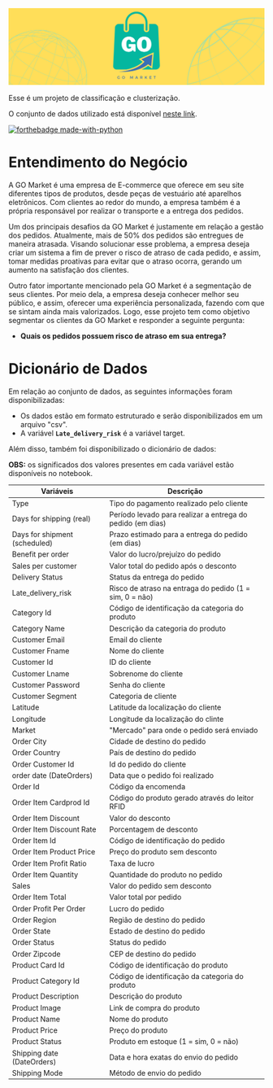 ![](figures/GOmarket.png)

Esse é um projeto de classificação e clusterização.

O conjunto de dados utilizado está disponível [neste link](https://github.com/rafaelgfelippe/SupplyChainAnalytics). 

[![forthebadge made-with-python](http://ForTheBadge.com/images/badges/made-with-python.svg)](https://www.python.org/)

# Entendimento do Negócio

A GO Market é uma empresa de E-commerce que oferece em seu site diferentes tipos de produtos, desde peças de vestuário até aparelhos eletrônicos. Com clientes ao redor do mundo, a empresa também é a própria responsável por realizar o transporte e a entrega dos pedidos.

Um dos principais desafios da GO Market é justamente em relação a gestão dos pedidos. Atualmente, mais de 50% dos pedidos são entregues de maneira atrasada. Visando solucionar esse problema, a empresa deseja criar um sistema a fim de prever o risco de atraso de cada pedido, e assim, tomar medidas proativas para evitar que o atraso ocorra, gerando um aumento na satisfação dos clientes.

Outro fator importante mencionado pela GO Market é a segmentação de seus clientes. Por meio dela, a empresa deseja conhecer melhor seu público, e assim, oferecer uma experiência personalizada, fazendo com que se sintam ainda mais valorizados. Logo, esse projeto tem como objetivo segmentar os clientes da GO Market e responder a seguinte pergunta:

- **Quais os pedidos possuem risco de atraso em sua entrega?**

# Dicionário de Dados

Em relação ao conjunto de dados, as seguintes informações foram disponibilizadas:

- Os dados estão em formato estruturado e serão disponibilizados em um arquivo "csv".
- A variável **`Late_delivery_risk`** é a variável target.

Além disso, também foi disponibilizado o dicionário de dados:

**OBS:** os significados dos valores presentes em cada variável estão disponíveis no notebook.

| Variáveis                        | Descrição                                                    |
| -------------------------------- | ------------------------------------------------------------ |
| Type                             | Tipo do pagamento realizado pelo cliente                     |                          
| Days for shipping (real)         | Período levado para realizar a entrega do pedido (em dias)   |
| Days for shipment (scheduled)    | Prazo estimado para a entrega do pedido (em dias)            |
| Benefit per order                | Valor do lucro/prejuízo do pedido                            | 
| Sales per customer               | Valor total do pedido após o desconto                        |
| Delivery Status                  | Status da entrega do pedido                                  |
| Late_delivery_risk               | Risco de atraso na entraga do pedido (1 = sim, 0 = não)      |
| Category Id                      | Código de identificação da categoria do produto              |
| Category Name                    | Descrição da categoria do produto                            |
| Customer Email                   | Email do cliente                                             |
| Customer Fname                   | Nome do cliente                                              |
| Customer Id                      | ID do cliente                                                |
| Customer Lname                   | Sobrenome do cliente                                         | 
| Customer Password                | Senha do cliente                                             |
| Customer Segment                 | Categoria de cliente                                         | 
| Latitude                         | Latitude da localização do cliente                           |
| Longitude                        | Longitude da localização do clinte                           |
| Market                           | "Mercado" para onde o pedido será enviado                    | 
| Order City                       | Cidade de destino do pedido                                  |
| Order Country                    | País de destino do pedido                                    |
| Order Customer Id                | Id do pedido do cliente                                      |
| order date (DateOrders)          | Data que o pedido foi realizado                              |
| Order Id                         | Código da encomenda                                          |
| Order Item Cardprod Id           | Código do produto gerado através do leitor RFID              |
| Order Item Discount              | Valor do desconto                                            |
| Order Item Discount Rate         | Porcentagem de desconto                                      |
| Order Item Id                    | Código de identificação do pedido                            |
| Order Item Product Price         | Preço do produto sem desconto                                |
| Order Item Profit Ratio          | Taxa de lucro                                                |
| Order Item Quantity              | Quantidade do produto no pedido                              |
| Sales                            | Valor do pedido sem desconto                                 |
| Order Item Total                 | Valor total por pedido                                       |
| Order Profit Per Order           | Lucro do pedido                                              |
| Order Region                     | Região de destino do pedido                                  |
| Order State                      | Estado de destino do pedido                                  |
| Order Status                     | Status do pedido                                             |
| Order Zipcode                    | CEP de destino do pedido                                     |
| Product Card Id                  | Código de identificação do produto                           |
| Product Category Id              | Código de identificação da categoria do produto              |
| Product Description              | Descrição do produto                                         |
| Product Image                    | Link de compra do produto                                    |
| Product Name                     | Nome do produto                                              |
| Product Price                    | Preço do produto                                             |
| Product Status                   | Produto em estoque (1 = sim, 0 = não)                        |
| Shipping date (DateOrders)       | Data e hora exatas do envio do pedido                        |
| Shipping Mode                    | Método de envio do pedido                                    | 
